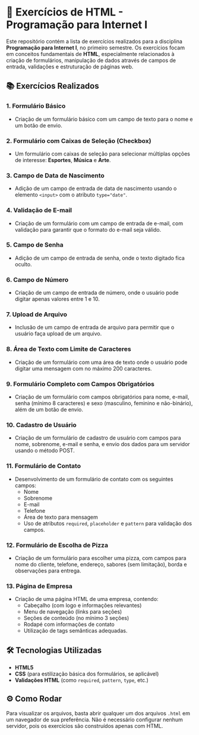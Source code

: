 # 📝 Exercícios de HTML - Programação para Internet I

Este repositório contém a lista de exercícios realizados para a disciplina **Programação para Internet I**, no primeiro semestre. Os exercícios focam em conceitos fundamentais de **HTML**, especialmente relacionados à criação de formulários, manipulação de dados através de campos de entrada, validações e estruturação de páginas web.

## 📚 Exercícios Realizados

### 1. Formulário Básico
- Criação de um formulário básico com um campo de texto para o nome e um botão de envio.

### 2. Formulário com Caixas de Seleção (Checkbox)
- Um formulário com caixas de seleção para selecionar múltiplas opções de interesse: **Esportes**, **Música** e **Arte**.

### 3. Campo de Data de Nascimento
- Adição de um campo de entrada de data de nascimento usando o elemento `<input>` com o atributo `type="date"`.

### 4. Validação de E-mail
- Criação de um formulário com um campo de entrada de e-mail, com validação para garantir que o formato do e-mail seja válido.

### 5. Campo de Senha
- Adição de um campo de entrada de senha, onde o texto digitado fica oculto.

### 6. Campo de Número
- Criação de um campo de entrada de número, onde o usuário pode digitar apenas valores entre 1 e 10.

### 7. Upload de Arquivo
- Inclusão de um campo de entrada de arquivo para permitir que o usuário faça upload de um arquivo.

### 8. Área de Texto com Limite de Caracteres
- Criação de um formulário com uma área de texto onde o usuário pode digitar uma mensagem com no máximo 200 caracteres.

### 9. Formulário Completo com Campos Obrigatórios
- Criação de um formulário com campos obrigatórios para nome, e-mail, senha (mínimo 8 caracteres) e sexo (masculino, feminino e não-binário), além de um botão de envio.

### 10. Cadastro de Usuário
- Criação de um formulário de cadastro de usuário com campos para nome, sobrenome, e-mail e senha, e envio dos dados para um servidor usando o método POST.

### 11. Formulário de Contato
- Desenvolvimento de um formulário de contato com os seguintes campos:
  - Nome
  - Sobrenome
  - E-mail
  - Telefone
  - Área de texto para mensagem
  - Uso de atributos `required`, `placeholder` e `pattern` para validação dos campos.

### 12. Formulário de Escolha de Pizza
- Criação de um formulário para escolher uma pizza, com campos para nome do cliente, telefone, endereço, sabores (sem limitação), borda e observações para entrega.

### 13. Página de Empresa
- Criação de uma página HTML de uma empresa, contendo:
  - Cabeçalho (com logo e informações relevantes)
  - Menu de navegação (links para seções)
  - Seções de conteúdo (no mínimo 3 seções)
  - Rodapé com informações de contato
  - Utilização de tags semânticas adequadas.

## 🛠️ Tecnologias Utilizadas
- **HTML5**
- **CSS** (para estilização básica dos formulários, se aplicável)
- **Validações HTML** (como `required`, `pattern`, `type`, etc.)

## ⚙️ Como Rodar

Para visualizar os arquivos, basta abrir qualquer um dos arquivos `.html` em um navegador de sua preferência. Não é necessário configurar nenhum servidor, pois os exercícios são construídos apenas com HTML.
